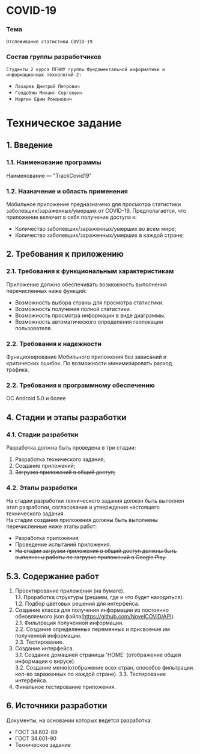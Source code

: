 # COVID-19
### Тема
    Отслеживание статистики COVID-19
### Состав группы разработчиков
`Студенты 2 курса ПГНИУ группы Фундаментальной информатики и информационных технологий-2:`
* `Лазарев Дмитрий Петрович`
* `Голдобин Михаил Сергеевич ` 
* `Маргин Ефим Романович`
# Техническое задание
## 1. Введение  
### 1.1. Наименование программы  
Наименование — "TrackCovid19"
### 1.2. Назначение и область применения  
Мобильное приложение предназначено для просмотра статистики заболевших/зараженных/умерших от COVID-19.
Предполагается, что приложение включит в себя получение доступа к:  
* Количество заболевших/зараженных/умерших во всем мире;
* Количество заболевших/зараженных/умерших в каждой стране;
## 2. Требования к приложению
### 2.1. Требования к функциональным характеристикам  
Приложение должно обеспечивать возможность выполнения перечисленных
ниже функций: 
* Возможность выбора страны для просмотра статистики.
* Возможность получения полной статистики.
* Возможность просмотра информации в виде диаграммы.
* Возможность автоматического определения геолокации пользователя.
### 2.2. Требования к надежности
Функционирование Мобильного приложения без зависаний и критических ошибок. По возможности минимизировать расход трафика. 
### 2.2. Требования к программному обеспечению
ОС Android 5.0 и более
## 4. Стадии и этапы разработки
### 4.1. Стадии разработки
Разработка должна быть проведена в три стадии:
1. Разработка технического задания;
2. Создание приложений;
3. ~~Загрузка приложений в общий доступ;~~
### 4.2. Этапы разработки
На стадии разработки технического задания должен быть выполнен этап разработки, согласования и утверждения настоящего технического задания.  
На стадии создания приложения должны быть выполнены перечисленные
ниже этапы работ:  
* Разработка приложения;
* Проведение испытаний приложения.
* ~~На стадии загрузки приложения в общий доступ должны быть выполнены работы по загрузке приложений в Google Play.~~
## 5.3. Содержание работ
1. Проектирование приложения (на бумаге).  
1.1. Проработка структуры (решаем, где и что будет находиться).  
1.2. Подбор цветовых решений для интерфейса.  
2. Создание класса для получения информации из постоянно обновляемого json файла(https://github.com/NovelCOVID/API).  
2.1. Фильтрация полученной информации.  
2.2. Создание определенных переменных и присвоение им полученной информации.  
2.3. Тестирование.  
3. Создание интерфейса.  
3.1. Создание домашней страницы 'HOME' (отображение общей информации о вирусе).  
3.2. Создание меню(отображение всех стран, способов фильтрации. кол-во зараженных по каждой стране).
3.3. Тестирование интерфейса.    
4. Финальное тестирование приложения.  
## 6. Источники разработки
Документы, на основании которых ведется разработка:  
* ГОСТ 34.602-89  
* ГОСТ 34.601-90  
* Техническое задание
